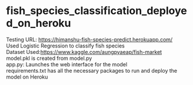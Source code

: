 # fish_species_classification_deployed_on_heroku
Testing URL: https://himanshu-fish-species-predict.herokuapp.com/
</br>
Used Logistic Regression to classify fish species
</br>
Dataset Used:https://www.kaggle.com/aungpyaeap/fish-market
</br>
model.pkl is created from model.py
</br>
app.py: Launches the web interface for the model
</br>
requirements.txt has all the necessary packages to run and deploy the model on Heroku
